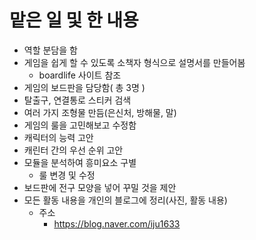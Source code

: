 # 맡은 일 및 한 내용

  * 역할 분담을 함
  * 게임을 쉽게 할 수 있도록 소책자 형식으로 설명서를 만들어봄
    * boardlife 사이트 참조
  * 게임의 보드판을 담당함( 총 3명 )
  * 탈출구, 연결통로 스티커 검색
  * 여러 가지 조형물 만듬(은신처, 방해물, 말)
  * 게임의 룰을 고민해보고 수정함
  * 캐릭터의 능력 고안
  * 캐린터 간의 우선 순위 고안
  * 모듈을 분석하여 흥미요소 구별
    * 룰 변경 및 수정
  * 보드판에 전구 모양을 넣어 꾸밀 것을 제안
  * 모든 활동 내용을 개인의 블로그에 정리(사진, 활동 내용)
    * 주소
       * https://blog.naver.com/iju1633

  
